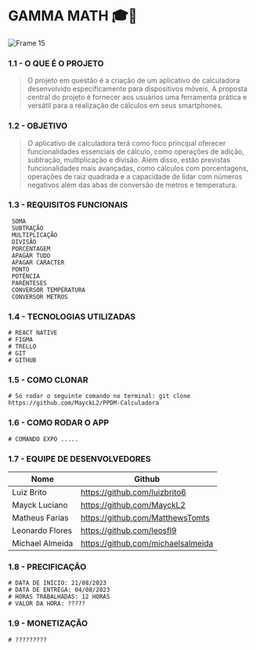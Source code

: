 # GAMMA MATH 🎓🎯
![Frame 15](https://github.com/MayckL2/PPDM-Calculadora/assets/112624030/2c077532-fb8f-4d67-8ccc-0ddde09fb75f)
###   1.1 - O QUE É O PROJETO

> O projeto em questão é a criação de um aplicativo de calculadora desenvolvido especificamente para dispositivos móveis. A proposta central do projeto é fornecer aos usuários uma ferramenta prática e versátil para a realização de cálculos em seus smartphones.


###   1.2 - OBJETIVO 

> O aplicativo de calculadora terá como foco principal oferecer funcionalidades essenciais de cálculo, como operações de adição, subtração, multiplicação e divisão. Além disso, estão previstas funcionalidades mais avançadas, como cálculos com porcentagens, operações de raiz quadrada e a capacidade de lidar com números negativos além das abas de conversão de metros e temperatura. 


###   1.3 - REQUISITOS FUNCIONAIS  
     SOMA  
     SUBTRAÇÃO  
     MULTIPLICAÇÃO  
     DIVISÃO 
     PORCENTAGEM   
     APAGAR TUDO 
     APAGAR CARACTER
     PONTO 
     POTÊNCIA
     PARÊNTESES
     CONVERSOR TEMPERATURA
     CONVERSOR METROS



###   1.4 - TECNOLOGIAS UTILIZADAS




    # REACT NATIVE
    # FIGMA 
    # TRELLO 
    # GIT 
    # GITHUB


###   1.5 - COMO CLONAR 
    
    # Só rodar o seguinte comando no terminal: git clone https://github.com/MayckL2/PPDM-Calculadora


###   1.6 - COMO RODAR O APP 
    
    # COMANDO EXPO .....


###   1.7 - EQUIPE DE DESENVOLVEDORES 
    
| Nome | Github |
|------|------|
| Luiz Brito  | https://github.com/luizbrito6
| Mayck Luciano | https://github.com/MayckL2
| Matheus Farias | https://github.com/MatthewsTomts
| Leonardo Flores | https://github.com/leosfl9
| Michael Almeida | https://github.com/michaelsalmeida




###   1.8 - PRECIFICAÇÃO 

    # DATA DE INÍCIO: 21/08/2023
    # DATA DE ENTREGA: 04/08/2023
    # HORAS TRABALHADAS: 12 HORAS 
    # VALOR DA HORA: ?????

###   1.9 - MONETIZAÇÃO 

    # ?????????



    
  
